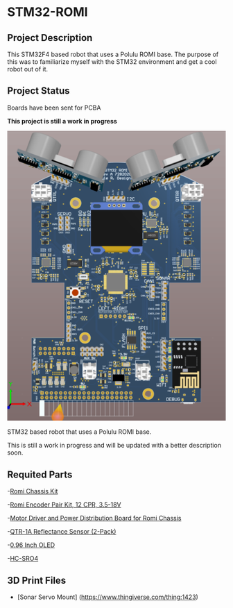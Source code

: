 # STM32-ROMI

## Project Description

This STM32F4 based robot that uses a Polulu ROMI base. The purpose of this was to familiarize myself with the STM32 environment and get a cool robot out of it.
 
 
## Project Status
Boards have been sent for PCBA
 
**This project is still a work in progress**


![3D Render](https://github.com/Elipsit/STM32-ROMI/blob/master/Pics/Render_Top.png)


 STM32 based robot that uses a Polulu ROMI base.
 
This is still a work in progress and will be updated with a better description soon.

## Requited Parts

-[Romi Chassis Kit](https://www.pololu.com/product/3506)

-[Romi Encoder Pair Kit, 12 CPR, 3.5-18V](https://www.pololu.com/product/3542)

-[Motor Driver and Power Distribution Board for Romi Chassis](https://www.pololu.com/product/3543)

-[QTR-1A Reflectance Sensor (2-Pack)](https://www.pololu.com/product/2458)

-[0.96 Inch OLED](https://www.amazon.com/UCTRONICS-SSD1306-Self-Luminous-Display-Raspberry/dp/B072Q2X2LL/ref=sr_1_3?dchild=1&keywords=oled+0.96&qid=1598137389&sr=8-3)

-[HC-SRO4](https://www.amazon.com/Smraza-Ultrasonic-Distance-Mounting-Duemilanove/dp/B01JG09DCK/ref=sr_1_6?dchild=1&keywords=sonar+arduino&qid=1598137419&sr=8-6)

## 3D Print Files
- [Sonar Servo Mount] (https://www.thingiverse.com/thing:1423)

